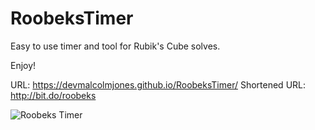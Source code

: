 # RoobeksTimer
Easy to use timer and tool for Rubik's Cube solves.

Enjoy!

URL: https://devmalcolmjones.github.io/RoobeksTimer/
Shortened URL: http://bit.do/roobeks

![Roobeks Timer](https://preview.ibb.co/hvD70S/Roobeks_Timer.png)
